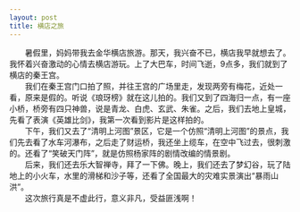 ```yaml
---
layout: post
title: 横店之旅
---
```



　　暑假里，妈妈带我去金华横店旅游。那天，我兴奋不已，横店我早就想去了。我怀着兴奋激动的心情去横店游玩。上了大巴车，时间飞逝，9点多，我们就到了横店的秦王宫。  
　　我们在秦王宫门口拍了照，并往王宫的广场里走，发现两旁有梅花，近处一看，原来是假的。听说《琅玡榜》就在这儿拍的。我们又到了四海归一点，有一座小桥，桥旁有四只神兽，说是青龙、白虎、玄武、朱雀。之后，我们去地上皇城，先看了表演《英雄比剑》，我第一次看到影片是这样拍的。  
　　下午，我们又去了“清明上河图”景区，它是一个仿照“清明上河图”的景点，我们先去看了水车河瀑布，之后走了财运桥，我还坐上缆车，在空中飞过去，很刺激的。还看了“笑破天门阵”，就是仿照杨家阵的剧情改编的情景剧。  
　　后来，我们还去乐大智禅寺，拜了一下佛。晚上，我们还去了梦幻谷，玩了陆地上的小火车，水里的滑梯和沙子等，还看了全国最大的灾难实景演出“暴雨山洪”。  
　　这次旅行真是不虚此行，意义非凡，受益匪浅啊！  

